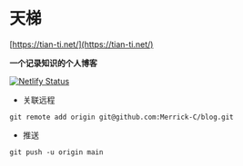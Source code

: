 
# 天梯

[https://tian-ti.net/](https://tian-ti.net/)

**一个记录知识的个人博客**

[![Netlify Status](https://api.netlify.com/api/v1/badges/853932a2-a69c-4d5b-abf5-f0d56047aa76/deploy-status)](https://app.netlify.com/sites/tian-ti/deploys)

- 关联远程

`git remote add origin git@github.com:Merrick-C/blog.git`

- 推送

`git push -u origin main`